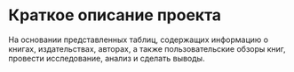 # Краткое описание проекта
На основании представленных таблиц, содержащих информацию о книгах, издательствах, авторах, а также пользовательские обзоры книг, провести исследование, анализ и сделать выводы.
